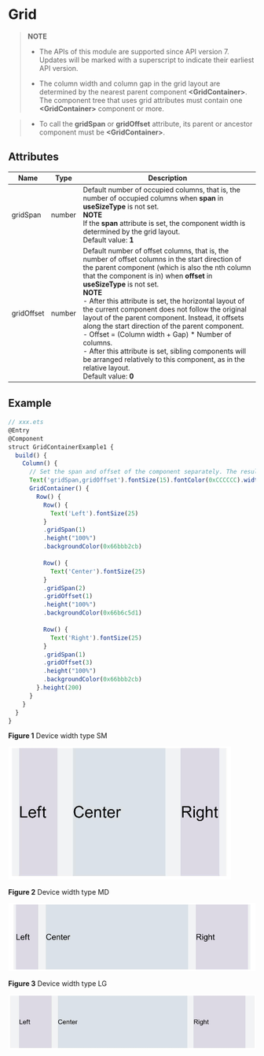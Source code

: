 # Grid

>  **NOTE**
>
>  - The APIs of this module are supported since API version 7. Updates will be marked with a superscript to indicate their earliest API version.
>
>  - The column width and column gap in the grid layout are determined by the nearest parent component **\<GridContainer>**. The component tree that uses grid attributes must contain one **\<GridContainer>** component or more.

>  - To call the **gridSpan** or **gridOffset** attribute, its parent or ancestor component must be **\<GridContainer>**.

## Attributes


| Name       | Type                                                    | Description                                                        |
| ----------- | ------------------------------------------------------------ | ------------------------------------------------------------ |
| gridSpan    | number                                                       | Default number of occupied columns, that is, the number of occupied columns when **span** in **useSizeType** is not set.<br>**NOTE**<br>If the **span** attribute is set, the component width is determined by the grid layout.<br>Default value: **1**|
| gridOffset  | number                                                       | Default number of offset columns, that is, the number of offset columns in the start direction of the parent component (which is also the nth column that the component is in) when **offset** in **useSizeType** is not set.<br>**NOTE**<br>- After this attribute is set, the horizontal layout of the current component does not follow the original layout of the parent component. Instead, it offsets along the start direction of the parent component.<br>- Offset = (Column width + Gap) \* Number of columns.<br>- After this attribute is set, sibling components will be arranged relatively to this component, as in the relative layout.<br>Default value: **0**|


## Example

```ts
// xxx.ets
@Entry
@Component
struct GridContainerExample1 {
  build() {
    Column() {
      // Set the span and offset of the component separately. The resultant effect is equivalent to that achieved by using sm in useSizeType on the device of the sm type.
      Text('gridSpan,gridOffset').fontSize(15).fontColor(0xCCCCCC).width('90%')
      GridContainer() {
        Row() {
          Row() {
            Text('Left').fontSize(25)
          }
          .gridSpan(1)
          .height("100%")
          .backgroundColor(0x66bbb2cb)

          Row() {
            Text('Center').fontSize(25)
          }
          .gridSpan(2)
          .gridOffset(1)
          .height("100%")
          .backgroundColor(0x66b6c5d1)

          Row() {
            Text('Right').fontSize(25)
          }
          .gridSpan(1)
          .gridOffset(3)
          .height("100%")
          .backgroundColor(0x66bbb2cb)
        }.height(200)
      }
    }
  }
}
```

**Figure 1** Device width type SM

![en-us_image_0000001256858405](figures/en-us_image_0000001256858405.png)

**Figure 2** Device width type MD

![en-us_image_0000001257058415](figures/en-us_image_0000001257058415.png)

**Figure 3** Device width type LG

![en-us_image_0000001212378416](figures/en-us_image_0000001212378416.png)


